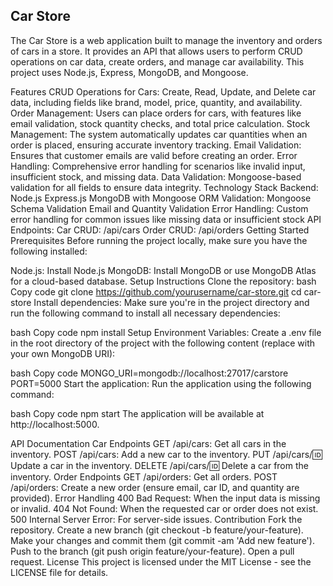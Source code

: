 ## Car Store
The Car Store is a web application built to manage the inventory and orders of cars in a store. It provides an API that allows users to perform CRUD operations on car data, create orders, and manage car availability. This project uses Node.js, Express, MongoDB, and Mongoose.

Features
CRUD Operations for Cars: Create, Read, Update, and Delete car data, including fields like brand, model, price, quantity, and availability.
Order Management: Users can place orders for cars, with features like email validation, stock quantity checks, and total price calculation.
Stock Management: The system automatically updates car quantities when an order is placed, ensuring accurate inventory tracking.
Email Validation: Ensures that customer emails are valid before creating an order.
Error Handling: Comprehensive error handling for scenarios like invalid input, insufficient stock, and missing data.
Data Validation: Mongoose-based validation for all fields to ensure data integrity.
Technology Stack
Backend:
Node.js
Express.js
MongoDB with Mongoose ORM
Validation:
Mongoose Schema Validation
Email and Quantity Validation
Error Handling:
Custom error handling for common issues like missing data or insufficient stock
API Endpoints:
Car CRUD: /api/cars
Order CRUD: /api/orders
Getting Started
Prerequisites
Before running the project locally, make sure you have the following installed:

Node.js: Install Node.js
MongoDB: Install MongoDB or use MongoDB Atlas for a cloud-based database.
Setup Instructions
Clone the repository:
bash
Copy code
git clone https://github.com/yourusername/car-store.git
cd car-store
Install dependencies:
Make sure you're in the project directory and run the following command to install all necessary dependencies:

bash
Copy code
npm install
Setup Environment Variables:
Create a .env file in the root directory of the project with the following content (replace with your own MongoDB URI):

bash
Copy code
MONGO_URI=mongodb://localhost:27017/carstore
PORT=5000
Start the application:
Run the application using the following command:

bash
Copy code
npm start
The application will be available at http://localhost:5000.

API Documentation
Car Endpoints
GET /api/cars: Get all cars in the inventory.
POST /api/cars: Add a new car to the inventory.
PUT /api/cars/:id: Update a car in the inventory.
DELETE /api/cars/:id: Delete a car from the inventory.
Order Endpoints
GET /api/orders: Get all orders.
POST /api/orders: Create a new order (ensure email, car ID, and quantity are provided).
Error Handling
400 Bad Request: When the input data is missing or invalid.
404 Not Found: When the requested car or order does not exist.
500 Internal Server Error: For server-side issues.
Contribution
Fork the repository.
Create a new branch (git checkout -b feature/your-feature).
Make your changes and commit them (git commit -am 'Add new feature').
Push to the branch (git push origin feature/your-feature).
Open a pull request.
License
This project is licensed under the MIT License - see the LICENSE file for details.
